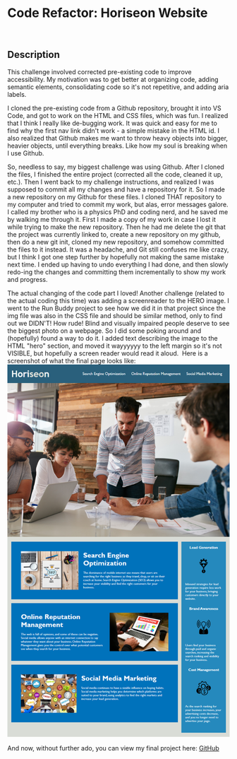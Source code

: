 # Code Refactor: Horiseon Website
​
## Description

​This challenge involved corrected pre-existing code to improve accessibility. My motivation was to get better at organizing code, adding semantic elements, consolidating code so it's not repetitive, and adding aria labels. 

I cloned the pre-existing code from a Github repository, brought it into VS Code, and got to work on the HTML and CSS files, which was fun. I realized that I think I really like de-bugging work.  It was quick and easy for me to find why the first nav link didn't work - a simple mistake in the HTML id.  I also realized that Github makes me want to throw heavy objects into bigger, heavier objects, until everything breaks. Like how my soul is breaking when I use Github. 

So, needless to say, my biggest challenge was using Github. After I cloned the files, I finished the entire project (corrected all the code, cleaned it up, etc.). Then I went back to my challenge instructions, and realized I was supposed to commit all my changes and have a repository for it.  So I made a new repository on my Github for these files. I cloned THAT repository to my computer and tried to commit my work, but alas, error messages galore.  I called my brother who is a physics PhD and coding nerd, and he saved me by walking me through it.  First I made a copy of my work in case I lost it while trying to make the new repository. Then he had me delete the git that the project was currently linked to, create a new repository on my github, then do a new git init, cloned my new repository, and somehow committed the files to it instead. It was a headache, and Git still confuses me like crazy, but I think I got one step further by hopefully not making the same mistake next time. I ended up having to undo everything I had done, and then slowly redo-ing the changes and committing them incrementally to show my work and progress. 

The actual changing of the code part I loved!  Another challenge (related to the actual coding this time) was adding a screenreader to the HERO image.  I went to the Run Buddy project to see how we did it in that project since the img file was also in the CSS file and should be similar method, only to find out we DIDN'T!  How rude!  Blind and visually impaired people deserve to see the biggest photo on a webpage.  So I did some poking around and (hopefully) found a way to do it. I added text describing the image to the HTML "hero" section, and moved it wayyyyyy to the left margin so it's not VISIBLE, but hopefully a screen reader would read it aloud. 
​
Here is a screenshot of what the final page looks like: ![screenshot of project](./mockup.png)


And now, without further ado, you can view my final project here: [GitHub](http://suzannaakins.github.io/challenge1)

